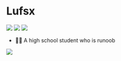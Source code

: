 # Lufsx
[![](https://img.shields.io/badge/-https://isteed.cc-0e83cd?style=flat-square&logo=Blogger&logoColor=fff)](https://isteed.cc) [![](https://img.shields.io/badge/-t.me/lufsxchannel-3db6f1?style=flat-square&logo=Telegram&logoColor=2ca5e0)](https://t.me/s/lufsxchannel) [![](https://img.shields.io/badge/-lufs@isteed.cc-911318?style=flat-square&logo=Mail.RU&logoColor=white&labelColor=c14438)](mailto:lufs@isteed.cc)

- 👨‍🎓 A high school student who is runoob

![](https://github-readme-stats.vercel.app/api?username=lufsx&show_icons=true&hide_border=true&icon_color=586069&title_color=a0a9af)